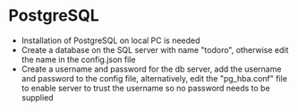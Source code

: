 # PostgreSQL
- Installation of PostgreSQL on local PC is needed 
- Create a database on the SQL server with name "todoro", otherwise edit the name in the config.json file 
- Create a username and password for the db server, add the username and password to the config file, alternatively, edit the "pg_hba.conf" file to enable server to trust the username so no password needs to be supplied

